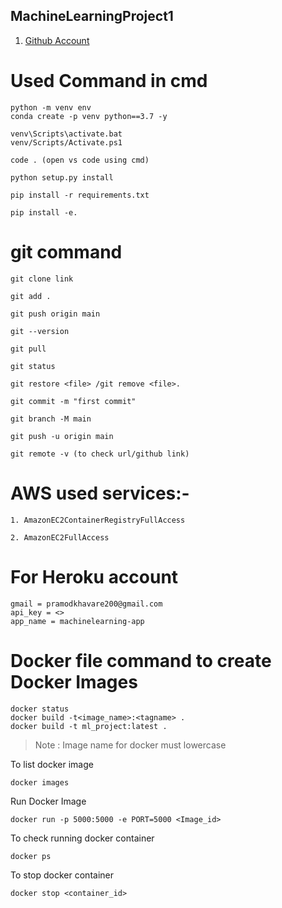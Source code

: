 ## MachineLearningProject1
1. [Github Account](https://github.com/pramodkhavare/MachineLearningProject1.git)

# Used Command in cmd

```
python -m venv env
conda create -p venv python==3.7 -y
```
```
venv\Scripts\activate.bat 
venv/Scripts/Activate.ps1 
```
```
code . (open vs code using cmd)
```
```
python setup.py install
```
```
pip install -r requirements.txt
```
```
pip install -e.
```

# git command 
```
git clone link
```
```
git add .
```
```
git push origin main
```
```
git --version
```
```
git pull
```
```
git status
```
```
git restore <file> /git remove <file>.
```
```
git commit -m "first commit"
```
```
git branch -M main
```
```
git push -u origin main
```
```
git remote -v (to check url/github link)
```

# AWS used services:-
```
1. AmazonEC2ContainerRegistryFullAccess

2. AmazonEC2FullAccess
```

# For Heroku account
```
gmail = pramodkhavare200@gmail.com
api_key = <>
app_name = machinelearning-app
```

# Docker file command to create Docker Images
```
docker status
docker build -t<image_name>:<tagname> .
docker build -t ml_project:latest .
```
> Note : Image name for docker must lowercase

To list docker image
```
docker images
```
Run Docker Image
```
docker run -p 5000:5000 -e PORT=5000 <Image_id>
```
To check running docker container
```
docker ps
```
To stop docker container
```
docker stop <container_id>
```